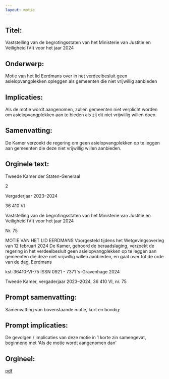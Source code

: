```yaml
---
layout: motie
---
```

## Titel:
Vaststelling van de begrotingsstaten van het Ministerie van Justitie en Veiligheid (VI) voor het jaar 2024
## Onderwerp:
Motie van het lid Eerdmans over in het verdeelbesluit geen asielopvangplekken opleggen als gemeenten die niet vrijwillig aanbieden 
## Implicaties:
Als de motie wordt aangenomen, zullen gemeenten niet verplicht worden om asielopvangplekken aan te bieden als zij dit niet vrijwillig willen doen.
## Samenvatting:
De Kamer verzoekt de regering om geen asielopvangplekken op te leggen aan gemeenten die deze niet vrijwillig willen aanbieden.
## Orginele text:


Tweede Kamer der Staten-Generaal

2

Vergaderjaar 2023–2024

36 410 VI

Vaststelling van de begrotingsstaten van het
Ministerie van Justitie en Veiligheid (VI) voor het
jaar 2024

Nr. 75

MOTIE VAN HET LID EERDMANS
Voorgesteld tijdens het Wetgevingsoverleg van 12 februari 2024
De Kamer,
gehoord de beraadslaging,
verzoekt de regering in het verdeelbesluit geen asielopvangplekken op te
leggen aan gemeenten die deze niet vrijwillig willen aanbieden,
en gaat over tot de orde van de dag.
Eerdmans

kst-36410-VI-75
ISSN 0921 - 7371
’s-Gravenhage 2024

Tweede Kamer, vergaderjaar 2023–2024, 36 410 VI, nr. 75


## Prompt samenvatting:
Samenvatting van bovenstaande motie, kort en bondig:


## Prompt implicaties:
De gevolgen / implicaties van deze motie in 1 korte zin samengevat, beginnend met 'Als de motie wordt aangenomen dan' 

## Orgineel:
[pdf](https://gegevensmagazijn.tweedekamer.nl/OData/v4/2.0/Document(51b9431b-dc9e-479b-bcdd-daea938ab5d2)/resource)
